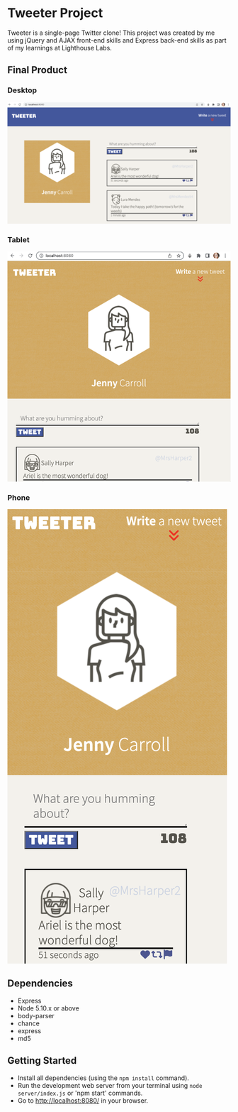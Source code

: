 # Tweeter Project

Tweeter is a single-page Twitter clone! This project was created by me using jQuery and AJAX front-end skills and Express back-end skills as part of my learnings at Lighthouse Labs.

## Final Product

### Desktop

![screenshot of app on desktop](https://github.com/JennyCarroll/tweeter/blob/main/docs/desktop.png?raw=true)

### Tablet

![screenshot of app on tablet](https://github.com/JennyCarroll/tweeter/blob/main/docs/tablet2.png?raw=true)

### Phone

![screenshot of app on phone](https://github.com/JennyCarroll/tweeter/blob/main/docs/phone.png?raw=true)

## Dependencies

- Express
- Node 5.10.x or above
- body-parser
- chance
- express
- md5

## Getting Started

- Install all dependencies (using the `npm install` command).
- Run the development web server from your terminal using `node server/index.js` or 'npm start' commands.
- Go to <http://localhost:8080/> in your browser.
